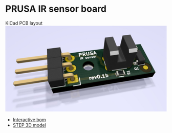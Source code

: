 # PRUSA IR sensor board

KiCad PCB layout
![PCB](rev.01/IR-sensor-01.jpg)

* [Interactive bom](http://htmlpreview.github.io/?https://github.com/prusa3d/MKxS-IR-sensor/blob/master/rev.01/ibom.html)
* [STEP 3D model](rev.01/IR-sensor-01.step)

